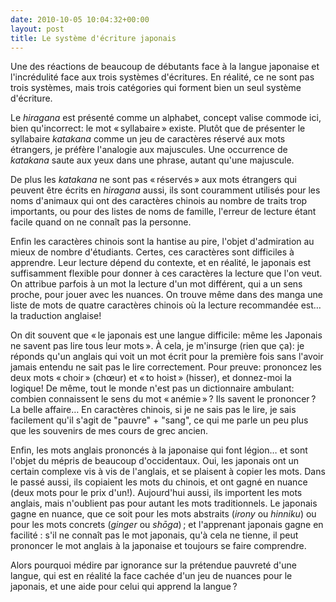 ```yaml
---
date: 2010-10-05 10:04:32+00:00
layout: post
title: Le système d'écriture japonais
---
```


Une des réactions de beaucoup de débutants face à la langue japonaise et l'incrédulité face aux trois systèmes d'écritures. En réalité, ce ne sont pas trois systèmes, mais trois catégories qui forment bien un seul système d'écriture.

Le *hiragana* est présenté comme un alphabet, concept valise commode ici, bien qu'incorrect: le mot « syllabaire » existe. Plutôt que de présenter le syllabaire *katakana* comme un jeu de caractères réservé aux mots étrangers, je préfère l'analogie aux majuscules. Une occurrence de *katakana* saute aux yeux dans une phrase, autant qu'une majuscule.

De plus les *katakana* ne sont pas « réservés » aux mots étrangers qui peuvent être écrits en *hiragana* aussi, ils sont couramment utilisés pour les noms d'animaux qui ont des caractères chinois au nombre de traits trop importants, ou pour des listes de noms de famille, l'erreur de lecture étant facile quand on ne connaît pas la personne.

Enfin les caractères chinois sont la hantise au pire, l'objet d'admiration au mieux de nombre d'étudiants. Certes, ces caractères sont difficiles à apprendre. Leur lecture dépend du contexte, et en réalité, le japonais est suffisamment flexible pour donner à ces caractères la lecture que l'on veut. On attribue parfois à un mot la lecture d'un mot différent, qui a un sens proche, pour jouer avec les nuances. On trouve même dans des manga une liste de mots de quatre caractères chinois où la lecture recommandée est… la traduction anglaise!

On dit souvent que « le japonais est une langue difficile: même les Japonais ne savent pas lire tous leur mots ». À cela, je m'insurge (rien que ça): je réponds qu'un anglais qui voit un mot écrit pour la première fois sans l'avoir jamais entendu ne sait pas le lire correctement. Pour preuve: prononcez les deux mots « choir » (chœur) et « to hoist » (hisser), et donnez-moi la logique! De même, tout le monde n'est pas un dictionnaire ambulant: combien connaissent le sens du mot « anémie » ? Ils savent le prononcer ? La belle affaire… En caractères chinois, si je ne sais pas le lire, je sais facilement qu'il s'agit de "pauvre" + "sang", ce qui me parle un peu plus que les souvenirs de mes cours de grec ancien.

Enfin, les mots anglais prononcés à la japonaise qui font légion… et sont l'objet du mépris de beaucoup d'occidentaux. Oui, les japonais ont un certain complexe vis à vis de l'anglais, et se plaisent à copier les mots. Dans le passé aussi, ils copiaient les mots du chinois, et ont gagné en nuance (deux mots pour le prix d'un!). Aujourd'hui aussi, ils importent les mots anglais, mais n'oublient pas pour autant les mots traditionnels. Le japonais gagne en nuance, que ce soit pour les mots abstraits (*irony* ou *hinniku*) ou pour les mots concrets (*ginger* ou *shōga*) ; et l'apprenant japonais gagne en facilité : s'il ne connaît pas le mot japonais, qu'à cela ne tienne, il peut prononcer le mot anglais à la japonaise et toujours se faire comprendre.

Alors pourquoi médire par ignorance sur la prétendue pauvreté d'une langue, qui est en réalité la face cachée d'un jeu de nuances pour le japonais, et une aide pour celui qui apprend la langue ?
